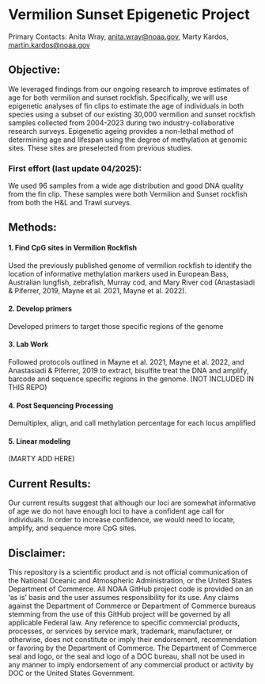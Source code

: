 # Vermilion Sunset Epigenetic Project 

Primary Contacts: Anita Wray, anita.wray@noaa.gov, Marty Kardos, martin.kardos@noaa.gov

## Objective:
We leveraged findings from our ongoing research to improve estimates of age for both vermilion and sunset rockfish. Specifically, we will use epigenetic analyses of fin clips to estimate the age of individuals in both species using a subset of our existing 30,000 vermilion and sunset rockfish samples collected from 2004-2023 during two industry-collaborative research surveys. Epigenetic ageing provides a non-lethal method of determining age and lifespan using the degree of methylation at genomic sites. These sites are preselected from previous studies. 

### First effort (last update 04/2025): 
We used 96 samples from a wide age distribution and good DNA quality from the fin clip. These samples were both Vermilion and Sunset rockfish from both the H&L and Trawl surveys. 

## Methods:
#### 1. Find CpG sites in Vermilion Rockfish
Used the previously published genome of vermilion rockfish to identify the location of informative methylation markers used in European Bass, Australian lungfish, zebrafish, Murray cod, and Mary River cod (Anastasiadi & Piferrer, 2019, Mayne et al. 2021,  Mayne et al. 2022).
#### 2. Develop primers 
Developed primers to target those specific regions of the genome
#### 3. Lab Work
Followed protocols outlined in Mayne et al. 2021,  Mayne et al. 2022, and Anastasiadi & Piferrer, 2019 to extract, bisulfite treat the DNA and amplify, barcode and sequence specific regions in the genome. (NOT INCLUDED IN THIS REPO)
#### 4. Post Sequencing Processing
Demultiplex, align, and call methylation percentage for each locus amplified
#### 5. Linear modeling 
(MARTY ADD HERE) 

## Current Results:
Our current results suggest that although our loci are somewhat informative of age we do not have enough loci to have a confident age call for individuals. In order to increase confidence, we would need to locate, amplify, and sequence more CpG sites.

## Disclaimer: 
This repository is a scientific product and is not official communication of the National Oceanic and Atmospheric Administration, or the United States Department of Commerce. All NOAA GitHub project code is provided on an ‘as is’ basis and the user assumes responsibility for its use. Any claims against the Department of Commerce or Department of Commerce bureaus stemming from the use of this GitHub project will be governed by all applicable Federal law. Any reference to specific commercial products, processes, or services by service mark, trademark, manufacturer, or otherwise, does not constitute or imply their endorsement, recommendation or favoring by the Department of Commerce. The Department of Commerce seal and logo, or the seal and logo of a DOC bureau, shall not be used in any manner to imply endorsement of any commercial product or activity by DOC or the United States Government.
